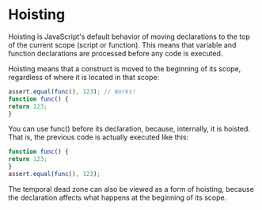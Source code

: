 # Hoisting

Hoisting is JavaScript's default behavior of moving declarations to the top of the current scope (script or function). This means that variable and function declarations are processed before any code is executed.

Hoisting means that a construct is moved to the beginning of its scope, regardless of where it is located in that scope:

```js
assert.equal(func(), 123); // Works!
function func() {
return 123;
}
```

You can use func() before its declaration, because, internally, it is hoisted. That is, the previous code is actually executed like this:

```js
function func() {
return 123;
}
assert.equal(func(), 123);
```

The temporal dead zone can also be viewed as a form of hoisting, because the declaration affects what happens at the beginning of its scope.
